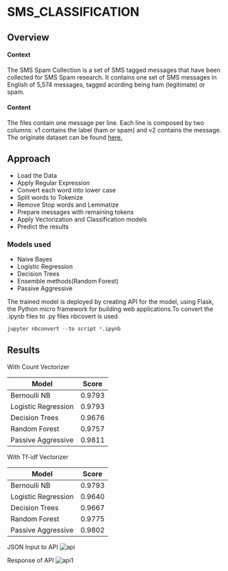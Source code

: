 # SMS_CLASSIFICATION
## Overview
#### Context
The SMS Spam Collection is a set of SMS tagged messages that have been collected for SMS Spam research. It contains one set of SMS messages
in English of 5,574 messages, tagged acording being ham (legitimate) or spam.

#### Content
The files contain one message per line. Each line is composed by two columns: v1 contains the label (ham or spam) and v2 contains the 
message. The originate dataset can be found [here.]( https://www.kaggle.com/uciml/sms-spam-collection-dataset)

## Approach
* Load the Data
* Apply Regular Expression
* Convert each word into lower case
* Split words to Tokenize
* Remove Stop words and Lemmatize
* Prepare messages with remaining tokens
* Apply Vectorization and Classification models
* Predict the results

### Models used
* Naive Bayes
* Logistic Regression
* Decision Trees
* Ensemble methods(Random Forest)
* Passive Aggressive

The trained model is deployed by creating API for the model, using Flask, the Python micro framework for building web applications.To convert
the .ipynb files to .py files nbcovert is used.

```python
jupyter nbconvert --to script *.ipynb
```

## Results
With Count Vectorizer

| Model      | Score           | 
| ------------- |:-------------:| 
| Bernoulli NB      | 0.9793 | 
| Logistic Regression      | 0.9793 |  
| Decision Trees | 0.9676     |
| Random Forest     | 0.9757 | 
| Passive Aggressive      | 0.9811     |  


With Tf-idf Vectorizer

| Model      | Score           | 
| ------------- |:-------------:| 
| Bernoulli NB      | 0.9793 | 
| Logistic Regression      | 0.9640 |  
| Decision Trees | 0.9667    |
| Random Forest     | 0.9775 | 
| Passive Aggressive      | 0.9802  | 

JSON Input to API 
![api](https://user-images.githubusercontent.com/58266508/69785749-dc05c900-11de-11ea-995e-8a2540f727a7.JPG)

Response of API
![api1](https://user-images.githubusercontent.com/58266508/69786094-ba591180-11df-11ea-875f-dbbfd2b5eb38.JPG)

